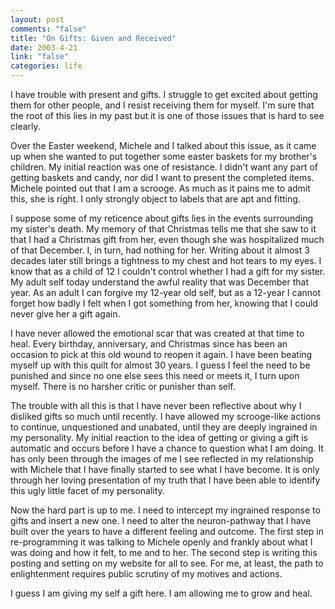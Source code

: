 ```yaml
--- 
layout: post
comments: "false"
title: "On Gifts: Given and Received"
date: 2003-4-21
link: "false"
categories: life
---
```

I have trouble with present and gifts. I struggle to get excited about getting them for other people, and I resist receiving them for myself. I'm sure that the root of this lies in my past but it is one of those issues that is hard to see clearly.

Over the Easter weekend, Michele and I talked about this issue, as it came up when she wanted to put together some easter baskets for my brother's children. My initial reaction was one of resistance. I didn't want any part of getting baskets and candy, nor did I want to present the completed items. Michele pointed out that I am a scrooge. As much as it pains me to admit this, she is right. I only strongly object to labels that are apt and fitting.

I suppose some of my reticence about gifts lies in the events surrounding my sister's death. My memory of that Christmas tells me that she saw to it that I had a Christmas gift from her, even though she was hospitalized much of that December. I, in turn, had nothing for her. Writing about it almost 3 decades later still brings a tightness to my chest and hot tears to my eyes. I know that as a child of 12 I couldn't control whether I had a gift for my sister. My adult self today understand the awful reality that was December that year. As an adult I can forgive my 12-year old self, but as a 12-year I cannot forget how badly I felt when I got something from her, knowing that I could never give her a gift again.

I have never allowed the emotional scar that was created at that time to heal. Every birthday, anniversary, and Christmas since has been an occasion to pick at this old wound to reopen it again. I have been beating myself up with this quilt for almost 30 years. I guess I feel the need to be punished and since no one else sees this need or meets it, I turn upon myself. There is no harsher critic or punisher than self.

The trouble with all this is that I have never been reflective about why I disliked gifts so much until recently. I have allowed my scrooge-like actions to continue, unquestioned and unabated, until they are deeply ingrained in my personality. My initial reaction to the idea of getting or giving a gift is automatic and occurs before I have a chance to question what I am doing. It has only been through the images of me I see reflected in my relationship with Michele that I have finally started to see what I have become. It is only through her loving presentation of my truth that I have been able to identify this ugly little facet of my personality.

Now the hard part is up to me. I need to intercept my ingrained response to gifts and insert a new one. I need to alter the neuron-pathway that I have built over the years to have a different feeling and outcome. The first step in re-programming it was talking to Michele openly and frankly about what I was doing and how it felt, to me and to her. The second step is writing this posting and setting on my website for all to see. For me, at least, the path to enlightenment requires public scrutiny of my motives and actions.

I guess I am giving my self a gift here. I am allowing me to grow and heal.
